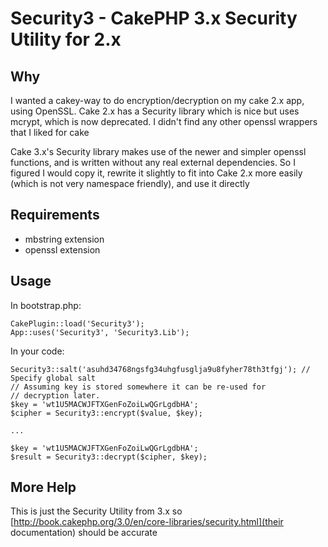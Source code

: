 # Security3 - CakePHP 3.x Security Utility for 2.x

## Why

I wanted a cakey-way to do encryption/decryption on my cake 2.x app, using OpenSSL. Cake 2.x has a Security library which is nice but uses mcrypt, which is now deprecated. I didn't find any other openssl wrappers that I liked for cake

Cake 3.x's Security library makes use of the newer and simpler openssl functions, and is written without any real external dependencies. So I figured I would copy it, rewrite it slightly to fit into Cake 2.x more easily (which is not very namespace friendly), and use it directly

## Requirements

 * mbstring extension
 * openssl extension

## Usage

In bootstrap.php:

```
CakePlugin::load('Security3');
App::uses('Security3', 'Security3.Lib');
```

In your code:

```
Security3::salt('asuhd34768ngsfg34uhgfusglja9u8fyher78th3tfgj'); // Specify global salt
// Assuming key is stored somewhere it can be re-used for
// decryption later.
$key = 'wt1U5MACWJFTXGenFoZoiLwQGrLgdbHA';
$cipher = Security3::encrypt($value, $key);

...

$key = 'wt1U5MACWJFTXGenFoZoiLwQGrLgdbHA';
$result = Security3::decrypt($cipher, $key);
```

## More Help

This is just the Security Utility from 3.x so [http://book.cakephp.org/3.0/en/core-libraries/security.html](their documentation) should be accurate
